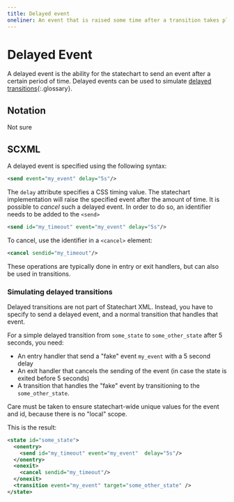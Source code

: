 ```yaml
---
title: Delayed event
oneliner: An event that is raised some time after a transition takes place.
---
```


# Delayed Event

A delayed event is the ability for the statechart to send an event after a certain period of time.  Delayed events can be used to simulate [delayed transitions](delayed-transition.html){:.glossary}.

## Notation

Not sure

## SCXML

A delayed event is specified using the following syntax:

```xml
<send event="my_event" delay="5s"/>
```

The `delay` attribute specifies a CSS timing value.  The statechart implementation will raise the specified event after the amount of time.  It is possible to _cancel_ such a delayed event.  In order to do so, an identifier needs to be added to the `<send>`

```xml
<send id="my_timeout" event="my_event" delay="5s"/>
```

To cancel, use the identifier in a `<cancel>` element:

```xml
<cancel sendid="my_timeout"/>
```

These operations are typically done in entry or exit handlers, but can also be used in transitions.

### Simulating delayed transitions

Delayed transitions are not part of Statechart XML.  Instead, you have to specify to send a delayed event, and a normal transition that handles that event.

For a simple delayed transition from `some_state` to `some_other_state` after 5 seconds, you need:

* An entry handler that send a "fake" event `my_event` with a 5 second delay
* An exit handler that cancels the sending of the event (in case the state is exited before 5 seconds)
* A transition that handles the "fake" event by transitioning to the `some_other_state`.

Care must be taken to ensure statechart-wide unique values for the event and id, because there is no "local" scope.

This is the result:


```xml
<state id="some_state">
  <onentry>
    <send id="my_timeout" event="my_event"  delay="5s"/>
  </onentry>
  <onexit>
    <cancel sendid="my_timeout"/>
  </onexit>
  <transition event="my_event" target="some_other_state" />
</state>
```

